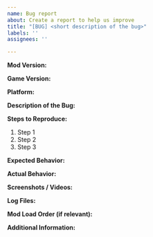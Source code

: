 ```yaml
---
name: Bug report
about: Create a report to help us improve
title: "[BUG] <short description of the bug>"
labels: ''
assignees: ''

---
```


**Mod Version:**  
<!-- Please include the mod version (if applicable) -->

**Game Version:**  
<!-- Please include the Farming Simulator game version (e.g., 22.0.0) -->

**Platform:**  
<!-- What platform are you playing on? (PC, Console, etc.) -->

**Description of the Bug:**  
<!-- A clear and concise description of what the bug is. -->

**Steps to Reproduce:**
1. Step 1
2. Step 2
3. Step 3  
<!-- Please provide a step-by-step guide to reproduce the issue. -->

**Expected Behavior:**  
<!-- What did you expect to happen? -->

**Actual Behavior:**  
<!-- What actually happened? -->

**Screenshots / Videos:**  
<!-- If applicable, add screenshots or videos to help explain your problem. -->

**Log Files:**  
<!-- Please attach any relevant log files (e.g., game logs, mod logs). -->

**Mod Load Order (if relevant):**  
<!-- List the order of your mods (if relevant), especially if it's a compatibility issue. -->

**Additional Information:**  
<!-- Any other details that might be relevant to fixing the bug (e.g., other mods running, system specs, etc.). -->
